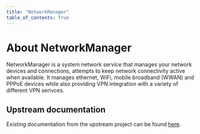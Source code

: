 ```yaml
---
title: "NetworkManager"
table_of_contents: True
---
```


# About NetworkManager

NetworkManager is a system network service that manages your network
devices and connections, attempts to keep network connectivity active
when available. It manages ethernet, WiFi, mobile broadband (WWAN) and
PPPoE devices while also providing VPN integration with a variety of
different VPN serivces.

## Upstream documentation

Existing documentation from the upstream project can be found
[here](https://wiki.gnome.org/Projects/NetworkManager).
